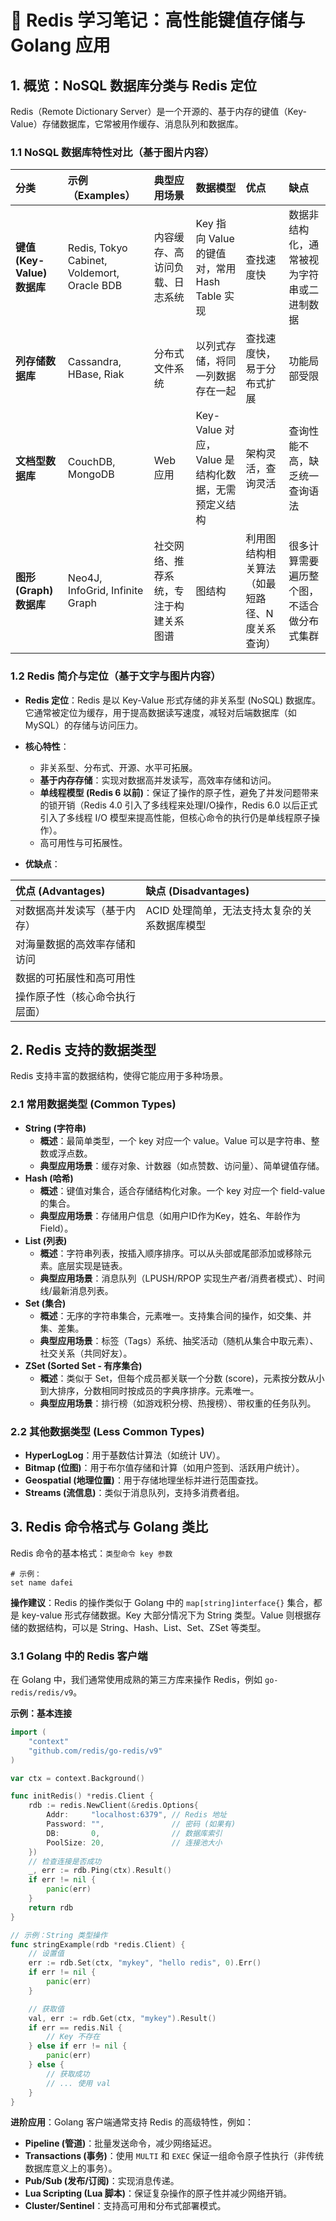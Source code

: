 # 🚀 Redis 学习笔记：高性能键值存储与 Golang 应用

## 1. 概览：NoSQL 数据库分类与 Redis 定位

Redis（Remote Dictionary Server）是一个开源的、基于内存的键值（Key-Value）存储数据库，它常被用作缓存、消息队列和数据库。

### 1.1 NoSQL 数据库特性对比（基于图片内容）

| 分类 | 示例（Examples） | 典型应用场景 | 数据模型 | 优点 | 缺点 |
| :--- | :--- | :--- | :--- | :--- | :--- |
| **键值 (Key-Value) 数据库** | Redis, Tokyo Cabinet, Voldemort, Oracle BDB | 内容缓存、高访问负载、日志系统 | Key 指向 Value 的键值对，常用 Hash Table 实现 | 查找速度快 | 数据非结构化，通常被视为字符串或二进制数据 |
| **列存储数据库** | Cassandra, HBase, Riak | 分布式文件系统 | 以列式存储，将同一列数据存在一起 | 查找速度快，易于分布式扩展 | 功能局部受限 |
| **文档型数据库** | CouchDB, MongoDB | Web 应用 | Key-Value 对应，Value 是结构化数据，无需预定义结构 | 架构灵活，查询灵活 | 查询性能不高，缺乏统一查询语法 |
| **图形 (Graph) 数据库** | Neo4J, InfoGrid, Infinite Graph | 社交网络、推荐系统，专注于构建关系图谱 | 图结构 | 利用图结构相关算法（如最短路径、N 度关系查询） | 很多计算需要遍历整个图，不适合做分布式集群 |

### 1.2 Redis 简介与定位（基于文字与图片内容）

- **Redis 定位**：Redis 是以 Key-Value 形式存储的非关系型 (NoSQL) 数据库。它通常被定位为缓存，用于提高数据读写速度，减轻对后端数据库（如 MySQL）的存储与访问压力。
- **核心特性**：
    - 非关系型、分布式、开源、水平可拓展。
    - **基于内存存储**：实现对数据高并发读写，高效率存储和访问。
    - **单线程模型 (Redis 6 以前)**：保证了操作的原子性，避免了并发问题带来的锁开销（Redis 4.0 引入了多线程来处理I/O操作，Redis 6.0 以后正式引入了多线程 I/O 模型来提高性能，但核心命令的执行仍是单线程原子操作）。
    - 高可用性与可拓展性。

- **优缺点**：

| 优点 (Advantages) | 缺点 (Disadvantages) |
| :--- | :--- |
| 对数据高并发读写（基于内存） | ACID 处理简单，无法支持太复杂的关系数据库模型 |
| 对海量数据的高效率存储和访问 | |
| 数据的可拓展性和高可用性 | |
| 操作原子性（核心命令执行层面） | |

## 2. Redis 支持的数据类型

Redis 支持丰富的数据结构，使得它能应用于多种场景。

### 2.1 常用数据类型 (Common Types)

- **String (字符串)**
    - **概述**：最简单类型，一个 key 对应一个 value。Value 可以是字符串、整数或浮点数。
    - **典型应用场景**：缓存对象、计数器（如点赞数、访问量）、简单键值存储。
- **Hash (哈希)**
    - **概述**：键值对集合，适合存储结构化对象。一个 key 对应一个 field-value 的集合。
    - **典型应用场景**：存储用户信息（如用户ID作为Key，姓名、年龄作为Field）。
- **List (列表)**
    - **概述**：字符串列表，按插入顺序排序。可以从头部或尾部添加或移除元素。底层实现是链表。
    - **典型应用场景**：消息队列（LPUSH/RPOP 实现生产者/消费者模式）、时间线/最新消息列表。
- **Set (集合)**
    - **概述**：无序的字符串集合，元素唯一。支持集合间的操作，如交集、并集、差集。
    - **典型应用场景**：标签（Tags）系统、抽奖活动（随机从集合中取元素）、社交关系（共同好友）。
- **ZSet (Sorted Set - 有序集合)**
    - **概述**：类似于 Set，但每个成员都关联一个分数 (score)，元素按分数从小到大排序，分数相同时按成员的字典序排序。元素唯一。
    - **典型应用场景**：排行榜（如游戏积分榜、热搜榜）、带权重的任务队列。

### 2.2 其他数据类型 (Less Common Types)

- **HyperLogLog**：用于基数估计算法（如统计 UV）。
- **Bitmap (位图)**：用于布尔值存储和计算（如用户签到、活跃用户统计）。
- **Geospatial (地理位置)**：用于存储地理坐标并进行范围查找。
- **Streams (流信息)**：类似于消息队列，支持多消费者组。

## 3. Redis 命令格式与 Golang 类比

Redis 命令的基本格式：`类型命令 key 参数`
```
# 示例：
set name dafei
```
**操作建议**：Redis 的操作类似于 Golang 中的 `map[string]interface{}` 集合，都是 key-value 形式存储数据。Key 大部分情况下为 String 类型。Value 则根据存储的数据结构，可以是 String、Hash、List、Set、ZSet 等类型。

### 3.1 Golang 中的 Redis 客户端

在 Golang 中，我们通常使用成熟的第三方库来操作 Redis，例如 `go-redis/redis/v9`。

**示例：基本连接**
```go
import (
	"context"
	"github.com/redis/go-redis/v9"
)

var ctx = context.Background()

func initRedis() *redis.Client {
	rdb := redis.NewClient(&redis.Options{
		Addr:     "localhost:6379", // Redis 地址
		Password: "",               // 密码 (如果有)
		DB:       0,                // 数据库索引
		PoolSize: 20,               // 连接池大小
	})
    // 检查连接是否成功
	_, err := rdb.Ping(ctx).Result()
	if err != nil {
		panic(err)
	}
	return rdb
}

// 示例：String 类型操作
func stringExample(rdb *redis.Client) {
    // 设置值
	err := rdb.Set(ctx, "mykey", "hello redis", 0).Err() 
    if err != nil {
        panic(err)
    }

    // 获取值
	val, err := rdb.Get(ctx, "mykey").Result()
	if err == redis.Nil {
		// Key 不存在
	} else if err != nil {
		panic(err)
	} else {
		// 获取成功
        // ... 使用 val
	}
}
```

**进阶应用**：Golang 客户端通常支持 Redis 的高级特性，例如：
- **Pipeline (管道)**：批量发送命令，减少网络延迟。
- **Transactions (事务)**：使用 `MULTI` 和 `EXEC` 保证一组命令原子性执行（非传统数据库意义上的事务）。
- **Pub/Sub (发布/订阅)**：实现消息传递。
- **Lua Scripting (Lua 脚本)**：保证复杂操作的原子性并减少网络开销。
- **Cluster/Sentinel**：支持高可用和分布式部署模式。
